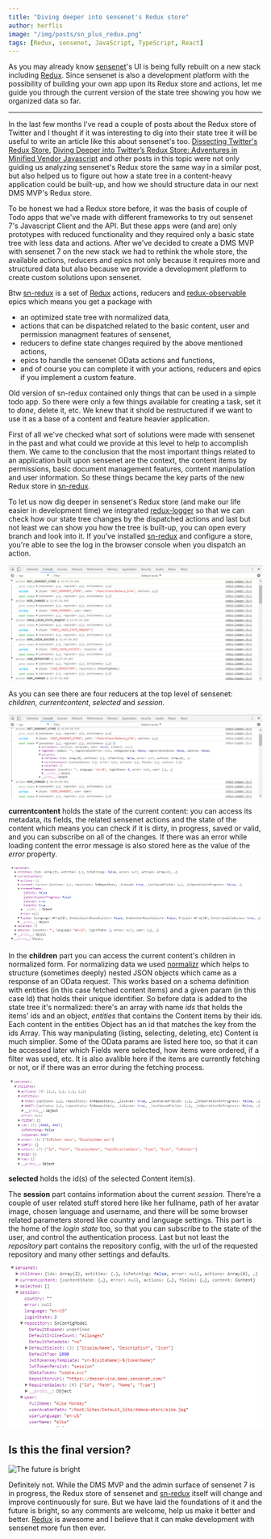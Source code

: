 ```yaml
---
title: "Diving deeper into sensenet's Redux store"
author: herflis
image: "/img/posts/sn_plus_redux.png"
tags: [Redux, sensenet, JavaScript, TypeScript, React]
---
```


As you may already know [sensenet](https://sensenet.com)'s UI is being fully rebuilt on a new stack including [Redux](http://redux.js.org/). Since sensenet is also a development platform with the possibility of building your own app upon its Redux store and actions, let me guide you through the current version of the state tree showing you how we organized data so far.

---
In the last few months I've read a couple of posts about the Redux store of Twitter and I thought if it was interesting to dig into their state tree it will be useful to write an article like this about sensenet's too. [Dissecting Twitter's Redux Store](https://medium.com/statuscode/dissecting-twitters-redux-store-d7280b62c6b1),  [Diving Deeper into Twitter’s Redux Store: Adventures in Minified Vendor Javascript](https://medium.com/@nuncamind/diving-deeper-into-twitters-redux-store-adventures-in-minified-vendor-javascript-67fbac5dc219) and other posts in this topic were not only guiding us analyzing sensenet's Redux store the same way in a similar post, but also helped us to figure out how a state tree in a content-heavy application could be built-up, and how we should structure data in our next DMS MVP's Redux store.

To be honest we had a Redux store before, it was the basis of couple of Todo apps that we've made with different frameworks to try out sensenet 7's Javascript Client and the API. But these apps were (and are) only prototypes with reduced functionality and they required only a basic state tree with less data and actions. After we've decided to create a DMS MVP with sensenet 7 on the new stack we had to rethink the whole store, the available actions, reducers and epics not only because it requires more and structured data but also because we provide a development platform to create custom solutions upon sensenet.

Btw [sn-redux](https://github.com/SenseNet/sn-redux) is a set of [Redux](http://redux.js.org/) actions, reducers and [redux-observable](https://redux-observable.js.org/) epics which means you get a package with 
- an optimized state tree with normalized data, 
- actions that can be dispatched related to the basic content, user and permission managment features of sensenet,
- reducers to define state changes required by the above mentioned actions,
- epics to handle the sensenet OData actions and functions,
- and of course you can complete it with your actions, reducers and epics if you implement a custom feature.

Old version of sn-redux contained only things that can be used in a simple todo app. So there were only a few things available for creating a task, set it to *done*, delete it, etc. We knew that it shold be restructured if we want to use it as a base of a content and feature heavier application.

First of all we've checked what sort of solutions were made with sensenet in the past and what could we provide at this level to help to accomplish them. We came to the conclusion that the most important things related to an application built upon sensenet are the context, the content items by permissions, basic document management features, content manipulation and user information. So these things became the key parts of the new Redux store in [sn-redux](https://github.com/SenseNet/sn-redux).

To let us now dig deeper in sensenet's Redux store (and make our life easier in development time) we integrated [redux-logger](https://github.com/evgenyrodionov/redux-logger) so that we can check how our state tree changes by the dispatched actions and last but not least we can show you how the tree is built-up, you can open every branch and look into it. If you've installed [sn-redux](https://github.com/SenseNet/sn-redux) and configure a store, you're able to see the log in the browser console when you dispatch an action.

![redux-logger in browser console](/img/posts/redux-logger.png)

As you can see there are four reducers at the top level of sensenet: *children*, *currentcontent*, *selected* and *session*.

![redux-logger in browser console](/img/posts/sensenet-reducer.png)

**currentcontent** holds the state of the current content: you can access its metadata, its fields, the related sensenet actions and the state of the content which means you can check if it is dirty, in progress, saved or valid, and you can subscribe on all of the changes. If there was an error while loading content the error message is also stored here as the value of the *error* property.

![current content](/img/posts/currentcontent-store.png)

In the **children** part you can access the current content's children in normalized form. For normalizing data we used [normalizr](https://github.com/paularmstrong/normalizr) which helps to structure (sometimes deeply) nested JSON objects which came as a response of an OData request. This works based on a schema definition with entities (in this case fetched content items) and a given param (in this case Id) that holds their unique identifier. So before data is added to the state tree it's normalized: there's an array with name *ids* that holds the items' ids and an object, *entities* that contains the Content items by their ids. Each content in the entities Object has an id that matches the key from the ids Array. This way manipulating (listing, selecting, deleting, etc) Content is much simplier. 
Some of the OData params are listed here too, so that it can be accessed later which Fields were selected, how items were ordered, if a filter was used, etc. It is also avalible here if the items are currently fetching or not, or if there was an error during the fetching process.

![children](/img/posts/children-store.png)

**selected** holds the id(s) of the selected Content item(s).

The **session** part contains information about the current *session*. There're a couple of user related stuff stored here like her fullname, path of her avatar image, chosen language and username, and there will be some browser related parameters stored like country and language settings. 
This part is the home of the *login state* too, so that you can subscribe to the state of the user, and control the authentication process. 
Last but not least the *repository* part contains the repository config, with the url of the requested repository and many other settings and defaults.

![session](/img/posts/session-store.png)

## Is this the final version? 

![The future is bright](/img/posts/thefutureisbright.gif)

Definitely not. While the DMS MVP and the admin surface of sensenet 7 is in progress, the Redux store of sensenet and [sn-redux](https://github.com/SenseNet/sn-redux) itself will change and improve continuously for sure. But we have laid the foundations of it and the future is bright, so any comments are welcome, help us make it better and better. [Redux](http://redux.js.org/) is awesome and I believe that it can make development with sensenet more fun then ever.
